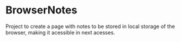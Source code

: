 # BrowserNotes
Project to create a page with notes to be stored in local storage of the browser, making it acessible in next acesses.

